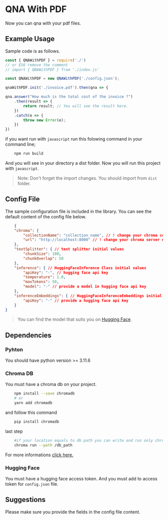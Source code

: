 # QNA With PDF
Now you can qna with your pdf files.

## Example Usage

Sample code is as follows.

```js
const { QNAWithPDF } = require('./') 
// or ES6 remove the comment 
// import { QNAWithPDF } from './index.js'

const QNAWithPDF = new QNAWithPDF('./config.json');

qnaWithPDF.init('./invoice.pdf').then(qna => {

qna.answer("How much is the total cost of the invoice ?")
    .then(result => {
        return result; // You will see the result here.
    })
    .catch(e => {
        throw new Error(e);
    })
})
```

if you want run with `javascript` run this folowing command in your command line;

```sh
    npm run build
``` 

And you will see in your directory a dist folder. Now you will run this project with `javascript`.

> Note: Don't forget the import changes. You should import from `dist` folder.  

## Config File
The sample configuration file is included in the library. You can see the default content of the config file below.

```json
    {
    "chroma": {
        "collectionName": "collection_name", // ! change your chroma collection name
        "url": "http://localhost:8000" // ! change your chroma server url
    },
    "textSplitter": { // text splitter initial values
        "chunkSize": 100,
        "chunkOverlap": 50
    },
    "inference": { // HuggingFaceInference Class initial values
        "apiKey": "-", // hugging face api key
        "temperature": 1.0,
        "maxTokens": 50,
        "model": "-" // provide a model in hugging face api key 
    },
    "inferenceEmbeddings": { // HuggingFaceInferenceEmbeddings initial values
        "apiKey": "-" // provide a hugging face api key
    }
}
```

>You can find the model that suits you on [Hugging Face](https://huggingface.co/models?pipeline_tag=text-generation&sort=trending).

## Dependencies

### Pyhton

You should have python version >= 3.11.6 

### Chroma DB

You must have a chroma db on your project.

```sh 
    npm install --save chromadb
    # or 
    yarn add chromadb
```

and follow this command

```sh
    pip install chromadb
```

last step

```sh
    #if your location equals to db path you can write and run only chroma run
    chroma run --path /db_path
```

For more informations <a href="https://docs.trychroma.com/">click here. </a>


###  Hugging Face
You must have a hugging face access token. And you must add to access token for `config.json` file.


## Suggestions
Please make sure you provide the fields in the config file content. 